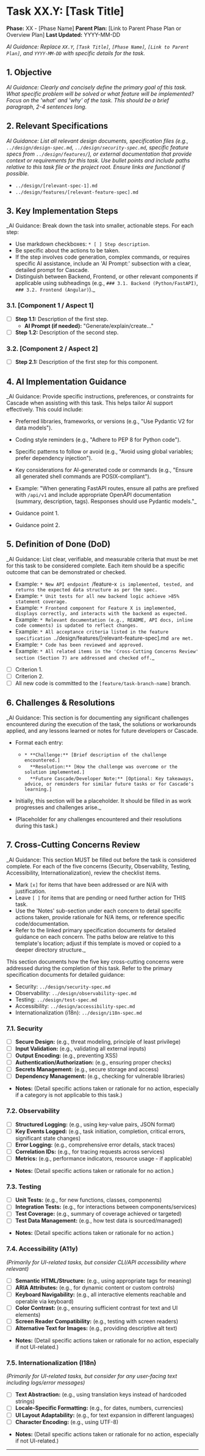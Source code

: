 # Task XX.Y: [Task Title]

**Phase:** XX - [Phase Name]
**Parent Plan:** [Link to Parent Phase Plan or Overview Plan]
**Last Updated:** YYYY-MM-DD

_AI Guidance: Replace `XX.Y`, `[Task Title]`, `[Phase Name]`, `[Link to Parent Plan]`, and `YYYY-MM-DD` with specific details for the task._

## 1. Objective

_AI Guidance: Clearly and concisely define the primary goal of this task. What specific problem will be solved or what feature will be implemented? Focus on the 'what' and 'why' of the task. This should be a brief paragraph, 2-4 sentences long._

## 2. Relevant Specifications

_AI Guidance: List all relevant design documents, specification files (e.g., `../design/design-spec.md`, `../design/security-spec.md`, specific feature specs from `../design/features/`), or external documentation that provide context or requirements for this task. Use bullet points and include paths relative to this task file or the project root. Ensure links are functional if possible._
*   `../design/[relevant-spec-1].md`
*   `../design/features/[relevant-feature-spec].md`

## 3. Key Implementation Steps

_AI Guidance: Break down the task into smaller, actionable steps. For each step:
*   Use markdown checkboxes: `* [ ] Step description`.
*   Be specific about the actions to be taken.
*   If the step involves code generation, complex commands, or requires specific AI assistance, include an 'AI Prompt:' subsection with a clear, detailed prompt for Cascade.
*   Distinguish between Backend, Frontend, or other relevant components if applicable using subheadings (e.g., `### 3.1. Backend (Python/FastAPI)`, `### 3.2. Frontend (Angular)`)._

### 3.1. [Component 1 / Aspect 1]

*   [ ] **Step 1.1:** Description of the first step.
    *   **AI Prompt (if needed):** "Generate/explain/create..."
*   [ ] **Step 1.2:** Description of the second step.

### 3.2. [Component 2 / Aspect 2]

*   [ ] **Step 2.1:** Description of the first step for this component.

## 4. AI Implementation Guidance

_AI Guidance: Provide specific instructions, preferences, or constraints for Cascade when assisting with this task. This helps tailor AI support effectively. This could include:
*   Preferred libraries, frameworks, or versions (e.g., "Use Pydantic V2 for data models").
*   Coding style reminders (e.g., "Adhere to PEP 8 for Python code").
*   Specific patterns to follow or avoid (e.g., "Avoid using global variables; prefer dependency injection").
*   Key considerations for AI-generated code or commands (e.g., "Ensure all generated shell commands are POSIX-compliant").
*   Example: "When generating FastAPI routes, ensure all paths are prefixed with `/api/v1` and include appropriate OpenAPI documentation (summary, description, tags). Responses should use Pydantic models."_

*   Guidance point 1.
*   Guidance point 2.

## 5. Definition of Done (DoD)

_AI Guidance: List clear, verifiable, and measurable criteria that must be met for this task to be considered complete. Each item should be a specific outcome that can be demonstrated or checked.
*   Example: `* New API endpoint `/feature-x` is implemented, tested, and returns the expected data structure as per the spec.`
*   Example: `* Unit tests for all new backend logic achieve >85% statement coverage.`
*   Example: `* Frontend component for Feature X is implemented, displays correctly, and interacts with the backend as expected.`
*   Example: `* Relevant documentation (e.g., README, API docs, inline code comments) is updated to reflect changes.`
*   Example: `* All acceptance criteria listed in the feature specification `../design/features/[relevant-feature-spec].md` are met.`
*   Example: `* Code has been reviewed and approved.`
*   Example: `* All related items in the 'Cross-Cutting Concerns Review' section (Section 7) are addressed and checked off.`_

*   [ ] Criterion 1.
*   [ ] Criterion 2.
*   [ ] All new code is committed to the `[feature/task-branch-name]` branch.

## 6. Challenges & Resolutions

_AI Guidance: This section is for documenting any significant challenges encountered *during* the execution of the task, the solutions or workarounds applied, and any lessons learned or notes for future developers or Cascade.
*   Format each entry:
    *   `* **Challenge:** [Brief description of the challenge encountered.]`
    *   `  **Resolution:** [How the challenge was overcome or the solution implemented.]`
    *   `  **Future Cascade/Developer Note:** [Optional: Key takeaways, advice, or reminders for similar future tasks or for Cascade's learning.]`
*   Initially, this section will be a placeholder. It should be filled in as work progresses and challenges arise._

*   (Placeholder for any challenges encountered and their resolutions during this task.)

## 7. Cross-Cutting Concerns Review

_AI Guidance: This section MUST be filled out before the task is considered complete. For each of the five concerns (Security, Observability, Testing, Accessibility, Internationalization), review the checklist items.
*   Mark `[x]` for items that have been addressed or are N/A with justification.
*   Leave `[ ]` for items that are pending or need further action for THIS task.
*   Use the 'Notes' sub-section under each concern to detail specific actions taken, provide rationale for N/A items, or reference specific code/documentation.
*   Refer to the linked primary specification documents for detailed guidance on each concern. The paths below are relative to this template's location; adjust if this template is moved or copied to a deeper directory structure._

This section documents how the five key cross-cutting concerns were addressed during the completion of this task. Refer to the primary specification documents for detailed guidance:
*   Security: `../design/security-spec.md`
*   Observability: `../design/observability-spec.md`
*   Testing: `../design/test-spec.md`
*   Accessibility: `../design/accessibility-spec.md`
*   Internationalization (i18n): `../design/i18n-spec.md`

### 7.1. Security
*   [ ] **Secure Design:** (e.g., threat modeling, principle of least privilege)
*   [ ] **Input Validation:** (e.g., validating all external inputs)
*   [ ] **Output Encoding:** (e.g., preventing XSS)
*   [ ] **Authentication/Authorization:** (e.g., ensuring proper checks)
*   [ ] **Secrets Management:** (e.g., secure storage and access)
*   [ ] **Dependency Management:** (e.g., checking for vulnerable libraries)
*   **Notes:** (Detail specific actions taken or rationale for no action, especially if a category is not applicable to this task.)

### 7.2. Observability
*   [ ] **Structured Logging:** (e.g., using key-value pairs, JSON format)
*   [ ] **Key Events Logged:** (e.g., task initiation, completion, critical errors, significant state changes)
*   [ ] **Error Logging:** (e.g., comprehensive error details, stack traces)
*   [ ] **Correlation IDs:** (e.g., for tracing requests across services)
*   [ ] **Metrics:** (e.g., performance indicators, resource usage - if applicable)
*   **Notes:** (Detail specific actions taken or rationale for no action.)

### 7.3. Testing
*   [ ] **Unit Tests:** (e.g., for new functions, classes, components)
*   [ ] **Integration Tests:** (e.g., for interactions between components/services)
*   [ ] **Test Coverage:** (e.g., summary of coverage achieved or targeted)
*   [ ] **Test Data Management:** (e.g., how test data is sourced/managed)
*   **Notes:** (Detail specific actions taken or rationale for no action.)

### 7.4. Accessibility (A11y)
*(Primarily for UI-related tasks, but consider CLI/API accessibility where relevant)*
*   [ ] **Semantic HTML/Structure:** (e.g., using appropriate tags for meaning)
*   [ ] **ARIA Attributes:** (e.g., for dynamic content or custom controls)
*   [ ] **Keyboard Navigability:** (e.g., all interactive elements reachable and operable via keyboard)
*   [ ] **Color Contrast:** (e.g., ensuring sufficient contrast for text and UI elements)
*   [ ] **Screen Reader Compatibility:** (e.g., testing with screen readers)
*   [ ] **Alternative Text for Images:** (e.g., providing descriptive alt text)
*   **Notes:** (Detail specific actions taken or rationale for no action, especially if not UI-related.)

### 7.5. Internationalization (I18n)
*(Primarily for UI-related tasks, but consider for any user-facing text including logs/error messages)*
*   [ ] **Text Abstraction:** (e.g., using translation keys instead of hardcoded strings)
*   [ ] **Locale-Specific Formatting:** (e.g., for dates, numbers, currencies)
*   [ ] **UI Layout Adaptability:** (e.g., for text expansion in different languages)
*   [ ] **Character Encoding:** (e.g., using UTF-8)
*   **Notes:** (Detail specific actions taken or rationale for no action, especially if not UI-related.)

---
<!-- This section should be placed before any final "Task Completion Checklist" or similar concluding remarks. -->
